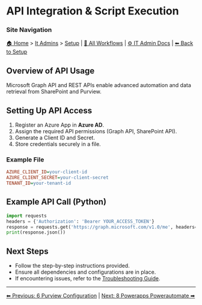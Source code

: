 <!-- description: Documentation about API Integration & Script Execution for Your Organization. -->

# API Integration & Script Execution

### Site Navigation
[🏠 Home](../../README.md) > [It Admins](../README.md) > [Setup](README.md) | [📂 All Workflows](../../users/users.md) | [⚙ IT Admin Docs](../../it-admins/README.md) | [⬅ Back to Setup](README.md)

## Overview of API Usage
Microsoft Graph API and REST APIs enable advanced automation and data retrieval from SharePoint and Purview.

## Setting Up API Access
1. Register an Azure App in **Azure AD**.
2. Assign the required API permissions (Graph API, SharePoint API).
3. Generate a Client ID and Secret.
4. Store credentials securely in a  file.

### Example  File
```ini
AZURE_CLIENT_ID=your-client-id
AZURE_CLIENT_SECRET=your-client-secret
TENANT_ID=your-tenant-id
```

## Example API Call (Python)
```python
import requests
headers = {'Authorization': 'Bearer YOUR_ACCESS_TOKEN'}
response = requests.get('https://graph.microsoft.com/v1.0/me', headers=headers)
print(response.json())
```

## Next Steps
- Follow the step-by-step instructions provided.
- Ensure all dependencies and configurations are in place.
- If encountering issues, refer to the [Troubleshooting Guide](10-troubleshooting.md).

---

[⬅ Previous: 6 Purview Configuration](6-purview-configuration.md) | [Next: 8 Powerapps Powerautomate ➡](8-powerapps-powerautomate.md)